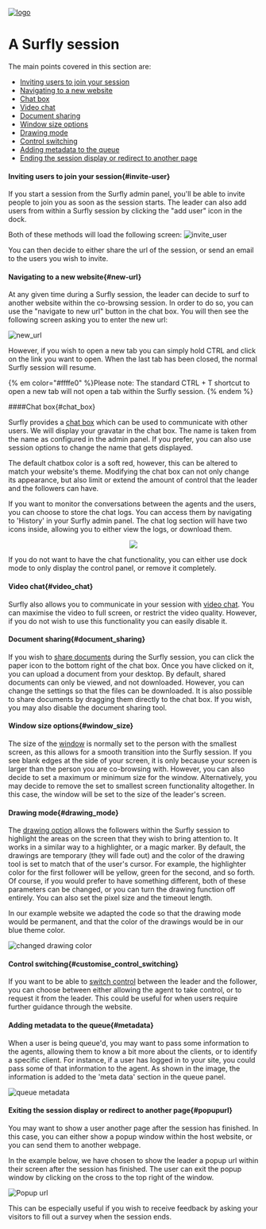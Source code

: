<a href="https://www.surfly.com/">![logo](../images/logosmall.png)</a>
# A Surfly session


The main points covered in this section are: 

 - [Inviting users to join your session](<#invite-user>)
 - [Navigating to a new website](<#new-url>)
 - [Chat box](<#chat_box>)
 - [Video chat](<#video_chat>)
 - [Document sharing](<#document_sharing>)
 - [Window size options](<#window_size>)
 - [Drawing mode](<#drawing_mode>)
 - [Control switching](<#customise_control_switching>)
 - [Adding metadata to the queue](<#metadata>)
 - [Ending the session display or redirect to another page](<#popupurl>)

<a name="invite-user"></a>
#### Inviting users to join your session{#invite-user}

If you start a session from the Surfly admin panel, you'll be able to invite people to join you as soon as the session starts.
The leader can also add users from within a Surfly session by clicking the "add user" icon in the dock.

Both of these methods will load the following screen:
![invite_user](https://raw.github.com/surfly/tutorial/master/screens/invite_user.png)

You can then decide to either share the url of the session, or send an email to the users you wish to invite. 

<a name="new-url"></a>
#### Navigating to a new website{#new-url} 

At any given time during a Surfly session, the leader can decide to surf to another website within the co-browsing session. In order to do so, you can use the "navigate to new url" button in the chat box. You will then see the following screen asking you to enter the new url:

![new_url](https://raw.github.com/surfly/tutorial/master/screens/new_url.png)

However, if you wish to open a new tab you can simply hold CTRL and click on the link you want to open. When the last tab has been closed, the normal Surfly session will resume.

{% em color="#ffffe0" %}Please note: 
The standard CTRL + T shortcut to open a new tab will not open a tab within the Surfly session. {% endem %}


<a name="chat_box"></a>
####Chat box{#chat_box}

Surfly provides a [chat box](../widget_options.md/#chatbox-options) which can be used to communicate with other users. We will display your gravatar in the chat box. The name is taken from the name as configured in the admin panel. If you prefer, you can also use session options to change the name that gets displayed.

The default chatbox color is a soft red, however, this can be altered to match your website's theme. Modifying the chat box can not only change its appearance, but also limit or extend the amount of control that the leader and the followers can have. 

If you want to monitor the conversations between the agents and the users, you can choose to store the chat logs. You can access them by navigating to 'History' in your Surfly admin panel. The chat log section will have two icons inside, allowing you to either view the logs, or download them.

<div align="center">
  <img src="https://raw.github.com/surfly/tutorial/master/screens/logged_icon.png">
</div>  

If you do not want to have the chat functionality, you can either use dock mode to only display the control panel, or remove it completely.

<a name="video_chat"></a>
#### Video chat{#video_chat}

Surfly also allows you to communicate in your session with [video chat](../widget_options.md/#video-options). You can maximise the video to full screen, or restrict the video quality. However, if you do not wish to use this functionality you can easily disable it.

<a name="document_sharing"></a>
#### Document sharing{#document_sharing}

If you wish to [share documents](../widget_options.md/#filesharing-options) during the Surfly session, you can click the paper icon to the bottom right of the chat box. Once you have clicked on it, you can upload a document from your desktop. By default, shared documents can only be viewed, and not downloaded. However, you can change the settings so that the files can be downloaded. It is also possible to share documents by dragging them directly to the chat box. 
If you wish, you may also disable the document sharing tool. 

<a name="window_size"></a>
#### Window size options{#window_size}

The size of the [window](../widget_options.md/#screen_options) is normally set to the person with the smallest screen, as this allows for a smooth transition into the Surfly session. If you see blank edges at the side of your screen, it is only because your screen is larger than the person you are co-browsing with. However, you can also decide to set a maximum or minimum size for the window.
Alternatively, you may decide to remove the set to smallest screen functionality altogether. In this case, the window will be set to the size of the leader's screen.

<a name="drawing_mode"></a>
#### Drawing mode{#drawing_mode}

The [drawing option](../widget_options.md/#drawing-options) allows the followers within the Surfly session to highlight the areas on the screen that they wish to bring attention to. It works in a similar way to a highlighter, or a magic marker. By default, the drawings are temporary (they will fade out) and the color of the drawing tool is set to match that of the user's cursor. For example, the highlighter color for the first follower will be yellow, green for the second, and so forth. Of course, if you would prefer to have something different, both of these parameters can be changed, or you can turn the drawing function off entirely. You can also set the pixel size and the timeout length. 

In our example website we adapted the code so that the drawing mode would be permanent, and that the color of the drawings would be in our blue theme color. 

![changed drawing color](https://raw.github.com/surfly/tutorial/master/screens/drawing.png)

<a name="customise_control_switching"></a>
#### Control switching{#customise_control_switching}

If you want to be able to [switch control](../widget_options.md/#video-options) between the leader and the follower, you can choose between either allowing the agent to take control, or to request it from the leader. This could be useful for when users require further guidance through the website.


<a name="metadata"></a>
#### Adding metadata to the queue{#metadata}

When a user is being queue'd, you may want to pass some information to the agents, allowing them to know a bit more about the clients, or to identify a specific client. For instance, if a user has logged in to your site, you could pass some of that information to the agent. As shown in the image, the information is added to the 'meta data' section in the queue panel.


![queue metadata](https://raw.github.com/surfly/tutorial/master/screens/queue_metadata.png)

<a name="popupurl"></a>
#### Exiting the session display or redirect to another page{#popupurl}

You may want to show a user another page after the session has finished. In this case, you can either show a popup window within the host website, or you can send them to another webpage.

In the example below, we have chosen to show the leader a popup url within their screen after the session has finished.
The user can exit the popup window by clicking on the cross to the top right of the window.

![Popup url](https://raw.github.com/surfly/tutorial/master/screens/popup-cake.png)

This can be especially useful if you wish to receive feedback by asking your visitors to fill out a survey when the session ends.